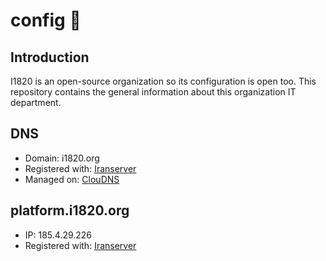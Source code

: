 # config :wrench:
## Introduction
I1820 is an open-source organization so its configuration is open too.
This repository contains the general information about this organization IT department.

## DNS
- Domain: i1820.org
- Registered with: [Iranserver](https://iranserver.com)
- Managed on: [ClouDNS](https://asia.cloudns.net)

## platform.i1820.org
- IP: 185.4.29.226
- Registered with: [Iranserver](https://iranserver.com)
